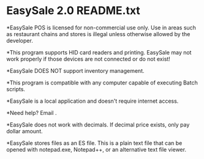 # EasySale 2.0 README.txt
*EasySale POS is licensed for non-commercial use only.
Use in areas such as restaurant chains
and stores is illegal unless otherwise 
allowed by the developer.

*This program supports HID card readers and printing.
EasySale may not work properly if those
devices are not connected or do not exist!

*EasySale DOES NOT support inventory management.

*This program is compatible with any computer capable of executing Batch scripts.

*EasySale is a local application and doesn't require internet access.

*Need help?
Email <redacted>.

*EasySale does not work with decimals.
If decimal price exists, only pay dollar amount.

*EasySale stores files as an ES file.
This is a plain text file that can be opened with
notepad.exe, Notepad++, or an alternative text file viewer.

